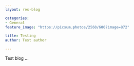 ```yaml
---
layout: res-blog

categories:
- General
feature_image: "https://picsum.photos/2560/600?image=872"

title: Testing
author: Test author

---
```



Test blog ... 